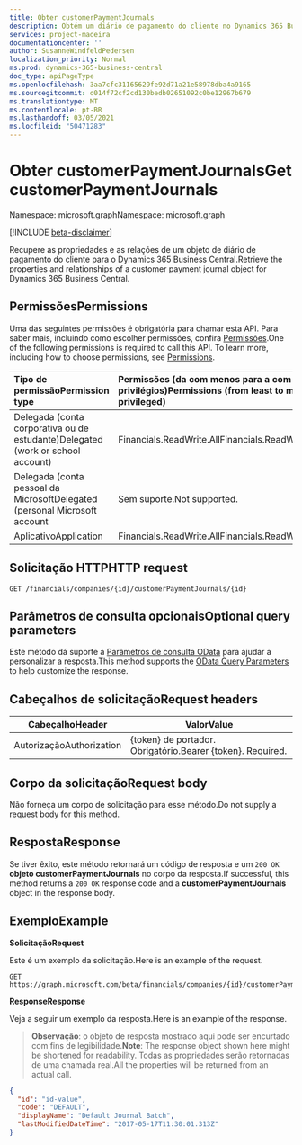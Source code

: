 ```yaml
---
title: Obter customerPaymentJournals
description: Obtém um diário de pagamento do cliente no Dynamics 365 Business Central.
services: project-madeira
documentationcenter: ''
author: SusanneWindfeldPedersen
localization_priority: Normal
ms.prod: dynamics-365-business-central
doc_type: apiPageType
ms.openlocfilehash: 3aa7cfc31165629fe92d71a21e58978dba4a9165
ms.sourcegitcommit: d014f72cf2cd130bedb02651092c0be12967b679
ms.translationtype: MT
ms.contentlocale: pt-BR
ms.lasthandoff: 03/05/2021
ms.locfileid: "50471283"
---
```

# <a name="get-customerpaymentjournals"></a><span data-ttu-id="8cde1-103">Obter customerPaymentJournals</span><span class="sxs-lookup"><span data-stu-id="8cde1-103">Get customerPaymentJournals</span></span>

<span data-ttu-id="8cde1-104">Namespace: microsoft.graph</span><span class="sxs-lookup"><span data-stu-id="8cde1-104">Namespace: microsoft.graph</span></span>

[!INCLUDE [beta-disclaimer](../../includes/beta-disclaimer.md)]

<span data-ttu-id="8cde1-105">Recupere as propriedades e as relações de um objeto de diário de pagamento do cliente para o Dynamics 365 Business Central.</span><span class="sxs-lookup"><span data-stu-id="8cde1-105">Retrieve the properties and relationships of a customer payment journal object for Dynamics 365 Business Central.</span></span>

## <a name="permissions"></a><span data-ttu-id="8cde1-106">Permissões</span><span class="sxs-lookup"><span data-stu-id="8cde1-106">Permissions</span></span>
<span data-ttu-id="8cde1-p101">Uma das seguintes permissões é obrigatória para chamar esta API. Para saber mais, incluindo como escolher permissões, confira [Permissões](/graph/permissions-reference).</span><span class="sxs-lookup"><span data-stu-id="8cde1-p101">One of the following permissions is required to call this API. To learn more, including how to choose permissions, see [Permissions](/graph/permissions-reference).</span></span>

|<span data-ttu-id="8cde1-109">Tipo de permissão</span><span class="sxs-lookup"><span data-stu-id="8cde1-109">Permission type</span></span> |<span data-ttu-id="8cde1-110">Permissões (da com menos para a com mais privilégios)</span><span class="sxs-lookup"><span data-stu-id="8cde1-110">Permissions (from least to most privileged)</span></span>|
|:---------------|:------------------------------------------|
|<span data-ttu-id="8cde1-111">Delegada (conta corporativa ou de estudante)</span><span class="sxs-lookup"><span data-stu-id="8cde1-111">Delegated (work or school account)</span></span>|<span data-ttu-id="8cde1-112">Financials.ReadWrite.All</span><span class="sxs-lookup"><span data-stu-id="8cde1-112">Financials.ReadWrite.All</span></span> |
|<span data-ttu-id="8cde1-113">Delegada (conta pessoal da Microsoft</span><span class="sxs-lookup"><span data-stu-id="8cde1-113">Delegated (personal Microsoft account</span></span>|<span data-ttu-id="8cde1-114">Sem suporte.</span><span class="sxs-lookup"><span data-stu-id="8cde1-114">Not supported.</span></span>|
|<span data-ttu-id="8cde1-115">Aplicativo</span><span class="sxs-lookup"><span data-stu-id="8cde1-115">Application</span></span>|<span data-ttu-id="8cde1-116">Financials.ReadWrite.All</span><span class="sxs-lookup"><span data-stu-id="8cde1-116">Financials.ReadWrite.All</span></span>|

## <a name="http-request"></a><span data-ttu-id="8cde1-117">Solicitação HTTP</span><span class="sxs-lookup"><span data-stu-id="8cde1-117">HTTP request</span></span>

```
GET /financials/companies/{id}/customerPaymentJournals/{id}
```

## <a name="optional-query-parameters"></a><span data-ttu-id="8cde1-118">Parâmetros de consulta opcionais</span><span class="sxs-lookup"><span data-stu-id="8cde1-118">Optional query parameters</span></span>
<span data-ttu-id="8cde1-119">Este método dá suporte a [Parâmetros de consulta OData](/graph/query-parameters) para ajudar a personalizar a resposta.</span><span class="sxs-lookup"><span data-stu-id="8cde1-119">This method supports the [OData Query Parameters](/graph/query-parameters) to help customize the response.</span></span>

## <a name="request-headers"></a><span data-ttu-id="8cde1-120">Cabeçalhos de solicitação</span><span class="sxs-lookup"><span data-stu-id="8cde1-120">Request headers</span></span>
|<span data-ttu-id="8cde1-121">Cabeçalho</span><span class="sxs-lookup"><span data-stu-id="8cde1-121">Header</span></span>       |<span data-ttu-id="8cde1-122">Valor</span><span class="sxs-lookup"><span data-stu-id="8cde1-122">Value</span></span>                     |
|-------------|--------------------------|
|<span data-ttu-id="8cde1-123">Autorização</span><span class="sxs-lookup"><span data-stu-id="8cde1-123">Authorization</span></span>|<span data-ttu-id="8cde1-p102">{token} de portador. Obrigatório.</span><span class="sxs-lookup"><span data-stu-id="8cde1-p102">Bearer {token}. Required.</span></span> |

## <a name="request-body"></a><span data-ttu-id="8cde1-126">Corpo da solicitação</span><span class="sxs-lookup"><span data-stu-id="8cde1-126">Request body</span></span>
<span data-ttu-id="8cde1-127">Não forneça um corpo de solicitação para esse método.</span><span class="sxs-lookup"><span data-stu-id="8cde1-127">Do not supply a request body for this method.</span></span>

## <a name="response"></a><span data-ttu-id="8cde1-128">Resposta</span><span class="sxs-lookup"><span data-stu-id="8cde1-128">Response</span></span>
<span data-ttu-id="8cde1-129">Se tiver êxito, este método retornará um código de resposta e um `200 OK` **objeto customerPaymentJournals** no corpo da resposta.</span><span class="sxs-lookup"><span data-stu-id="8cde1-129">If successful, this method returns a `200 OK` response code and a **customerPaymentJournals** object in the response body.</span></span>

## <a name="example"></a><span data-ttu-id="8cde1-130">Exemplo</span><span class="sxs-lookup"><span data-stu-id="8cde1-130">Example</span></span>

<span data-ttu-id="8cde1-131">**Solicitação**</span><span class="sxs-lookup"><span data-stu-id="8cde1-131">**Request**</span></span>

<span data-ttu-id="8cde1-132">Este é um exemplo da solicitação.</span><span class="sxs-lookup"><span data-stu-id="8cde1-132">Here is an example of the request.</span></span>

```http
GET https://graph.microsoft.com/beta/financials/companies/{id}/customerPaymentJournals/{id}
```

<span data-ttu-id="8cde1-133">**Response**</span><span class="sxs-lookup"><span data-stu-id="8cde1-133">**Response**</span></span>

<span data-ttu-id="8cde1-134">Veja a seguir um exemplo da resposta.</span><span class="sxs-lookup"><span data-stu-id="8cde1-134">Here is an example of the response.</span></span> 

> <span data-ttu-id="8cde1-135">**Observação**: o objeto de resposta mostrado aqui pode ser encurtado com fins de legibilidade.</span><span class="sxs-lookup"><span data-stu-id="8cde1-135">**Note**: The response object shown here might be shortened for readability.</span></span> <span data-ttu-id="8cde1-136">Todas as propriedades serão retornadas de uma chamada real.</span><span class="sxs-lookup"><span data-stu-id="8cde1-136">All the properties will be returned from an actual call.</span></span>

```json
{
  "id": "id-value",
  "code": "DEFAULT",
  "displayName": "Default Journal Batch",
  "lastModifiedDateTime": "2017-05-17T11:30:01.313Z"
}
```


